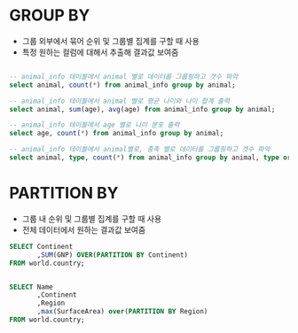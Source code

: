 # GROUP BY
- 그룹 외부에서 묶어 순위 및 그룹별 집계를 구할 때 사용
- 특정 원하는 컬럼에 대해서 추출해 결과값 보여줌
```sql

-- animal_info 테이블에서 animal 별로 데이터를 그룹핑하고 갯수 파악 
select animal, count(*) from animal_info group by animal;

-- animal_info 테이블에서 animal 별로 평균 나이와 나이 합계 출력 
select animal, sum(age), avg(age) from animal_info group by animal;

-- animal_info 테이블에서 age 별로 나이 분포 출력 
select age, count(*) from animal_info group by animal;

-- animal_info 테이블에서 animal별로, 종족 별로 데이터를 그룹핑하고 갯수 파악 
select animal, type, count(*) from animal_info group by animal, type order by animal;
```

# PARTITION BY
- 그룹 내 순위 및 그룹별 집계를 구할 때 사용
- 전체 데이터에서 원하는 결과값 보여줌
```SQL
SELECT Continent
	   ,SUM(GNP) OVER(PARTITION BY Continent)
FROM world.country;


SELECT Name
	   ,Continent
       ,Region
       ,max(SurfaceArea) over(PARTITION BY Region)
FROM world.country;
```